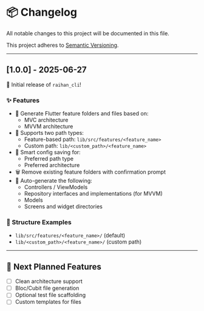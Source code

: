 # 📦 Changelog

All notable changes to this project will be documented in this file.

This project adheres to [Semantic Versioning](https://semver.org/).

---

## [1.0.0] - 2025-06-27

🎉 Initial release of `raihan_cli`!

### ✨ Features

- 🚀 Generate Flutter feature folders and files based on:
    - MVC architecture
    - MVVM architecture
- 📁 Supports two path types:
    - Feature-based path: `lib/src/features/<feature_name>`
    - Custom path: `lib/<custom_path>/<feature_name>`
- 🧠 Smart config saving for:
    - Preferred path type
    - Preferred architecture
- 🗑️ Remove existing feature folders with confirmation prompt
- 🧱 Auto-generate the following:
    - Controllers / ViewModels
    - Repository interfaces and implementations (for MVVM)
    - Models
    - Screens and widget directories

### 📂 Structure Examples

- `lib/src/features/<feature_name>/` (default)
- `lib/<custom_path>/<feature_name>/` (custom path)

---

## 🔮 Next Planned Features

- [ ] Clean architecture support
- [ ] Bloc/Cubit file generation
- [ ] Optional test file scaffolding
- [ ] Custom templates for files
